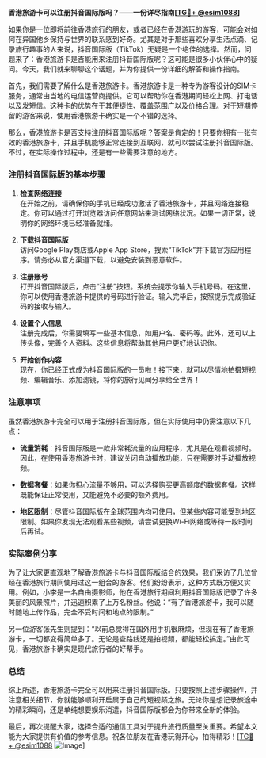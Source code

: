 **香港旅游卡可以注册抖音国际版吗？——一份详尽指南[[TG💪+ @esim1088](https://t.me/s/esim1088)]**

如果你是一位即将前往香港旅行的朋友，或者已经在香港游玩的游客，可能会对如何在异国他乡保持与世界的联系感到好奇。尤其是对于那些喜欢分享生活点滴、记录旅行趣事的人来说，抖音国际版（TikTok）无疑是一个绝佳的选择。然而，问题来了：香港旅游卡是否能用来注册抖音国际版呢？这可能是很多小伙伴心中的疑问。今天，我们就来聊聊这个话题，并为你提供一份详细的解答和操作指南。

首先，我们需要了解什么是香港旅游卡。香港旅游卡是一种专为游客设计的SIM卡服务，通常由当地的电信运营商提供。它可以帮助你在香港期间轻松上网、打电话以及发短信。这种卡的优势在于其便捷性、覆盖范围广以及价格合理。对于短期停留的游客来说，使用香港旅游卡确实是一个不错的选择。

那么，香港旅游卡是否支持注册抖音国际版呢？答案是肯定的！只要你拥有一张有效的香港旅游卡，并且手机能够正常连接到互联网，就可以尝试注册抖音国际版。不过，在实际操作过程中，还是有一些需要注意的地方。

### 注册抖音国际版的基本步骤

1. **检查网络连接**  
   在开始之前，请确保你的手机已经成功激活了香港旅游卡，并且网络连接稳定。你可以通过打开浏览器访问任意网站来测试网络状况。如果一切正常，说明你的网络环境已经准备就绪。

2. **下载抖音国际版**  
   访问Google Play商店或Apple App Store，搜索“TikTok”并下载官方应用程序。请务必从官方渠道下载，以避免安装到恶意软件。

3. **注册账号**  
   打开抖音国际版后，点击“注册”按钮。系统会提示你输入手机号码。在这里，你可以使用香港旅游卡提供的号码进行验证。输入完毕后，按照提示完成验证码的接收与输入。

4. **设置个人信息**  
   注册完成后，你需要填写一些基本信息，如用户名、密码等。此外，还可以上传头像，完善个人资料。这些信息将帮助其他用户更好地认识你。

5. **开始创作内容**  
   现在，你已经正式成为抖音国际版的一员啦！接下来，就可以尽情地拍摄短视频、编辑音乐、添加滤镜，将你的旅行见闻分享给全世界！

### 注意事项

虽然香港旅游卡完全可以用于注册抖音国际版，但在实际使用中仍需注意以下几点：

- **流量消耗**：抖音国际版是一款非常耗流量的应用程序，尤其是在观看视频时。因此，在使用香港旅游卡时，建议关闭自动播放功能，只在需要时手动播放视频。
  
- **数据套餐**：如果你担心流量不够用，可以选择购买更高额度的数据套餐。这样既能保证正常使用，又能避免不必要的额外费用。

- **地区限制**：尽管抖音国际版在全球范围内均可使用，但某些内容可能受到地区限制。如果你发现无法观看某些视频，请尝试更换Wi-Fi网络或等待一段时间后再试。

### 实际案例分享

为了让大家更直观地了解香港旅游卡与抖音国际版结合的效果，我们采访了几位曾经在香港旅行期间使用过这一组合的游客。他们纷纷表示，这种方式既方便又实用。例如，小李是一名自由摄影师，他在香港旅行期间利用抖音国际版记录了许多美丽的风景照片，并迅速积累了上万名粉丝。他说：“有了香港旅游卡，我可以随时随地上传作品，完全不受时间和地点的限制。”

另一位游客张先生则提到：“以前总觉得在国外用手机很麻烦，但现在有了香港旅游卡，一切都变得简单多了。无论是查路线还是拍视频，都能轻松搞定。”由此可见，香港旅游卡确实是现代旅行者的好帮手。

### 总结

综上所述，香港旅游卡完全可以用来注册抖音国际版。只要按照上述步骤操作，并注意相关细节，你就能够顺利开启属于自己的短视频之旅。无论你是想记录旅途中的精彩瞬间，还是单纯想要娱乐消遣，抖音国际版都会为你带来全新的体验。

最后，再次提醒大家，选择合适的通信工具对于提升旅行质量至关重要。希望本文能为大家提供有价值的参考信息。祝各位朋友在香港玩得开心，拍得精彩！[[TG💪+ @esim1088](https://t.me/s/esim1088) ![Image](https://i.postimg.cc/4NQfJmqS/Snipaste-2025-05-13-00-14-12.png)]